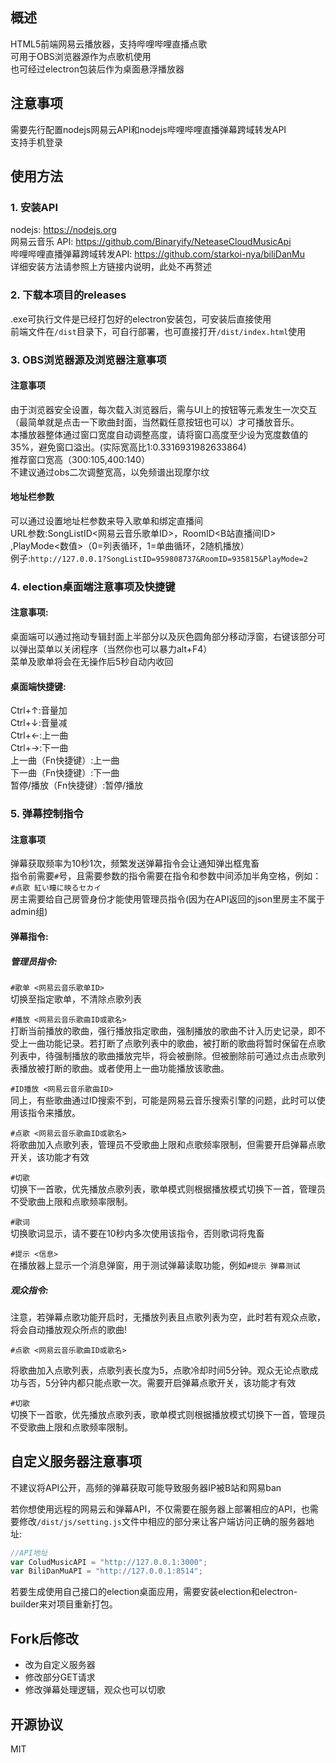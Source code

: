 ## 概述
HTML5前端网易云播放器，支持哔哩哔哩直播点歌    
可用于OBS浏览器源作为点歌机使用   
也可经过electron包装后作为桌面悬浮播放器

## 注意事项
需要先行配置nodejs网易云API和nodejs哔哩哔哩直播弹幕跨域转发API          
支持手机登录   
## 使用方法
### 1. 安装API
nodejs: <https://nodejs.org>    
网易云音乐 API: <https://github.com/Binaryify/NeteaseCloudMusicApi>    
哔哩哔哩直播弹幕跨域转发API: <https://github.com/starkoi-nya/biliDanMu>   
详细安装方法请参照上方链接内说明，此处不再赘述   

### 2. 下载本项目的releases    
.exe可执行文件是已经打包好的electron安装包，可安装后直接使用    
前端文件在`/dist`目录下，可自行部署，也可直接打开`/dist/index.html`使用    

### 3. OBS浏览器源及浏览器注意事项    
#### 注意事项   
由于浏览器安全设置，每次载入浏览器后，需与UI上的按钮等元素发生一次交互（最简单就是点击一下歌曲封面，当然戳任意按钮也可以）才可播放音乐。   
本播放器整体通过窗口宽度自动调整高度，请将窗口高度至少设为宽度数值的35%，避免窗口溢出。(实际宽高比1:0.3316931982633864)    
推荐窗口宽高（300:105,400:140）   
不建议通过obs二次调整宽高，以免频谱出现摩尔纹    
#### 地址栏参数    
可以通过设置地址栏参数来导入歌单和绑定直播间    
URL参数:SongListID<网易云音乐歌单ID>，RoomID<B站直播间ID> ,PlayMode<数值>（0=列表循环，1=单曲循环，2随机播放）  
例子:`http://127.0.0.1?SongListID=959808737&RoomID=935815&PlayMode=2`    

### 4. election桌面端注意事项及快捷键    
#### 注意事项:   
桌面端可以通过拖动专辑封面上半部分以及灰色圆角部分移动浮窗，右键该部分可以弹出菜单以关闭程序（当然你也可以暴力alt+F4）    
菜单及歌单将会在无操作后5秒自动内收回   
#### 桌面端快捷键:   
Ctrl+↑:音量加    
Ctrl+↓:音量减    
Ctrl+←:上一曲    
Ctrl+→:下一曲    
上一曲（Fn快捷键）:上一曲    
下一曲（Fn快捷键）:下一曲    
暂停/播放（Fn快捷键）:暂停/播放    

### 5. 弹幕控制指令   
#### 注意事项   
弹幕获取频率为10秒1次，频繁发送弹幕指令会让通知弹出框鬼畜    
指令前需要`#`号，且需要参数的指令需要在指令和参数中间添加半角空格，例如：`#点歌 紅い瞳に映るセカイ`   
房主需要给自己房管身份才能使用管理员指令(因为在API返回的json里房主不属于admin组)    
#### 弹幕指令:   
##### 管理员指令:
`#歌单 <网易云音乐歌单ID>`   
切换至指定歌单，不清除点歌列表    
     
`#播放 <网易云音乐歌曲ID或歌名>`    
打断当前播放的歌曲，强行播放指定歌曲，强制播放的歌曲不计入历史记录，即不受上一曲功能记录。若打断了点歌列表中的歌曲，被打断的歌曲将暂时保留在点歌列表中，待强制播放的歌曲播放完毕，将会被删除。但被删除前可通过点击点歌列表播放被打断的歌曲。或者使用上一曲功能播放该歌曲。

`#ID播放 <网易云音乐歌曲ID>`    
同上，有些歌曲通过ID搜索不到，可能是网易云音乐搜索引擎的问题，此时可以使用该指令来播放。    
    
`#点歌 <网易云音乐歌曲ID或歌名>`    
将歌曲加入点歌列表，管理员不受歌曲上限和点歌频率限制，但需要开启弹幕点歌开关，该功能才有效   
    
`#切歌`   
切换下一首歌，优先播放点歌列表，歌单模式则根据播放模式切换下一首，管理员不受歌曲上限和点歌频率限制。      
    
`#歌词`   
切换歌词显示，请不要在10秒内多次使用该指令，否则歌词将鬼畜   
    
`#提示 <信息>`    
在播放器上显示一个消息弹窗，用于测试弹幕读取功能，例如`#提示 弹幕测试`   
##### 观众指令:
注意，若弹幕点歌功能开启时，无播放列表且点歌列表为空，此时若有观众点歌，将会自动播放观众所点的歌曲!  
    
`#点歌 <网易云音乐歌曲ID或歌名>`
    
将歌曲加入点歌列表，点歌列表长度为5，点歌冷却时间5分钟。观众无论点歌成功与否，5分钟内都只能点歌一次。需要开启弹幕点歌开关，该功能才有效

`#切歌`   
切换下一首歌，优先播放点歌列表，歌单模式则根据播放模式切换下一首，管理员不受歌曲上限和点歌频率限制。   

## 自定义服务器注意事项
不建议将API公开，高频的弹幕获取可能导致服务器IP被B站和网易ban     
    
若你想使用远程的网易云和弹幕API，不仅需要在服务器上部署相应的API，也需要修改`/dist/js/setting.js`文件中相应的部分来让客户端访问正确的服务器地址:    
```javascript
//API地址   
var ColudMusicAPI = "http://127.0.0.1:3000";    
var BiliDanMuAPI = "http://127.0.0.1:8514";   
```   
若要生成使用自己接口的election桌面应用，需要安装election和electron-builder来对项目重新打包。        

## Fork后修改
- 改为自定义服务器
- 修改部分GET请求
- 修改弹幕处理逻辑，观众也可以切歌

## 开源协议
MIT

